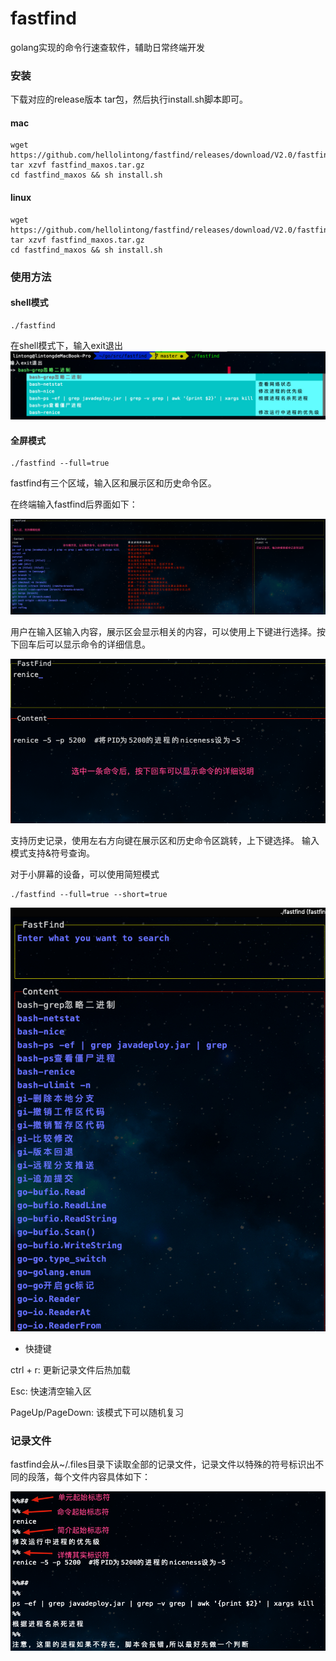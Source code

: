 # fastfind
golang实现的命令行速查软件，辅助日常终端开发


### 安装
下载对应的release版本 tar包，然后执行install.sh脚本即可。
#### mac
```shell script
wget https://github.com/hellolintong/fastfind/releases/download/V2.0/fastfind_macos.tar.gz
tar xzvf fastfind_maxos.tar.gz
cd fastfind_maxos && sh install.sh
```

#### linux
```shell script
wget https://github.com/hellolintong/fastfind/releases/download/V2.0/fastfind_linux.tar.gz
tar xzvf fastfind_maxos.tar.gz
cd fastfind_maxos && sh install.sh
```

### 使用方法

#### shell模式
```shell script
./fastfind
```
在shell模式下，输入exit退出
![Xnip2020-08-19_16-28-25.jpg](images/Xnip2020-08-19_16-28-25.jpg)

#### 全屏模式
```shell script
./fastfind --full=true
```
fastfind有三个区域，输入区和展示区和历史命令区。

在终端输入fastfind后界面如下：

![image-20200810150907371](images/image-20200810150907371.png)

用户在输入区输入内容，展示区会显示相关的内容，可以使用上下键进行选择。按下回车后可以显示命令的详细信息。

![image-20200810151100855](images/image-20200810151100855.png)

支持历史记录，使用左右方向键在展示区和历史命令区跳转，上下键选择。
输入模式支持&符号查询。


对于小屏幕的设备，可以使用简短模式
```shell script
./fastfind --full=true --short=true
```
![Xnip2020-08-19_16-30-18.jpg](images/Xnip2020-08-19_16-30-18.jpg)



* 快捷键

ctrl + r: 更新记录文件后热加载

Esc: 快速清空输入区

PageUp/PageDown: 该模式下可以随机复习


### 记录文件

fastfind会从~/.files目录下读取全部的记录文件，记录文件以特殊的符号标识出不同的段落，每个文件内容具体如下：

![image-20200810151823909](images/image-20200810151823909.png)

